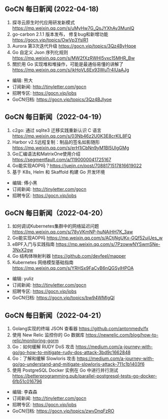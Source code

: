 ## GoCN 每日新闻 (2022-04-18)

1. 探寻云原生时代应用研发新模式 https://mp.weixin.qq.com/s/uMyHw7G_QsJYXhAy3MunlQ
2. go-carbon 2.1.1 版本发布， 修复bug和新增功能 https://gocn.vip/topics/OwVp3YslR1
3. Aurora 第3次迭代升级 https://gocn.vip/topics/3Qz4ByHqoe
4. Go 自定义 Json 序列化规则 https://mp.weixin.qq.com/s/MW2fXzRWHl5vxc15MHR_Bw
5. 關於用 Go 实现堆和堆操作，可能是最通俗易懂的讲解了 https://mp.weixin.qq.com/s/jkHoVL6Ex93WuTr4lUaAJg

- 编辑:  熊大
- 订阅新闻: http://tinyletter.com/gocn
- 招聘专区: https://gocn.vip/jobs
- GoCN归档: https://gocn.vip/topics/3Qz4BJIyoe


## GoCN 每日新闻（2022-04-19）

1. c2go: 通过 sqlite3 迁移实践重新认识 C 语言 https://mp.weixin.qq.com/s/03Nb46z2U0K3E8crKIL8FQ
2. Harbor v2.5远程复制：制品的签名如影随形 https://mp.weixin.qq.com/s/erH1iCbNn9yM1Bl5UlgGMg
3. Go汇编语法和MatrixOne使用介绍 https://segmentfault.com/a/1190000041725167
4. Go能实现AOP吗？https://juejin.cn/post/7088171517816619022
5. 基于 K8s, Helm 和 Skaffold 构建 Go 开发环境

* 编辑: 傅小黑
* 订阅新闻: http://tinyletter.com/gocn
* 招聘专区: https://gocn.vip/jobs


## GoCN 每日新闻（2022-04-20）

1. 如何调试Kubernetes集群中的网络延迟问题 https://mp.weixin.qq.com/s/78yVKmNP-huNAiHH7K_3aw
2. Go能实现AOP吗 https://mp.weixin.qq.com/s/ACtjNgUKx-GQf52ujUes_w
3. eBPF入门与实践指南 https://mp.weixin.qq.com/s/7PzowwNYSwmSNe-3NxX2gw
4. Go 结构体映射利器 https://github.com/devfeel/mapper
5. Kubernetes 网络模型基础指南 https://mp.weixin.qq.com/s/YRHSx9FaCyB6nQGSylHPOA

* 编辑: yuliz
* 订阅新闻: http://tinyletter.com/gocn
* 招聘专区: https://gocn.vip/jobs
* GoCN归档: https://gocn.vip/topics/bw94WMIgQl


## GoCN 每日新闻（2022-04-21）

1. Golang实现的终端 JSON 查看器 https://github.com/antonmedv/fx
2. 使用 New Relic 监控你的 Go 数据库 https://newrelic.com/blog/how-to-relic/monitoring-gorm
3. Go：如何缓解 RUDY DoS 攻击 https://medium.com/a-journey-with-go/go-how-to-mitigate-rudy-dos-attack-3bd9c1662848
4. Go：了解和缓解 Slowloris 攻击 https://medium.com/a-journey-with-go/go-understand-and-mitigate-slowloris-attack-711c1b1403f6
5. 使用 PostgreSQL Docker 实例在 Go 中进行并行测试 https://betterprogramming.pub/parallel-postgresql-tests-go-docker-6fb51c016796

* 编辑: 李森森
* 订阅新闻: http://tinyletter.com/gocn
* 招聘专区: https://gocn.vip/jobs
* GoCN归档: https://gocn.vip/topics/zwvDnqFzRO
